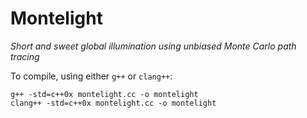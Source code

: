Montelight
==========

*Short and sweet global illumination using unbiased Monte Carlo path tracing*

To compile, using either `g++` or `clang++`:

    g++ -std=c++0x montelight.cc -o montelight
    clang++ -std=c++0x montelight.cc -o montelight

